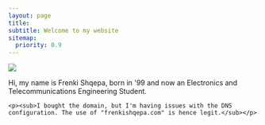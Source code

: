 ```yaml
---
layout: page
title: 
subtitle: Welcome to my website 
sitemap:
  priority: 0.9
---
```


<img src="{{ '/assets/img/frenk.jpg' | prepend: site.baseurl }}" id="about-img">

<div id="describe-text">
	<p>Hi, my name is Frenki Shqepa, born in '99 and now an Electronics and Telecommunications Engineering Student.</p>

	<p><sub>I bought the domain, but I'm having issues with the DNS configuration. The use of "frenkishqepa.com" is hence legit.</sub></p>
</div>
